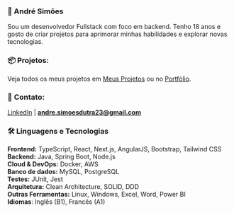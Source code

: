 ### 👋 André Simões
Sou um desenvolvedor Fullstack com foco em backend. Tenho 18 anos e gosto de criar projetos para aprimorar minhas habilidades e explorar novas tecnologias.

### 📦 **Projetos:**
Veja todos os meus projetos em [Meus Projetos](https://github.com/euandresimoes?tab=repositories&q=&type=public&language=&sort=) ou no [Portfólio](https://github.com/euandresimoes).

### 📩 **Contato:**
[LinkedIn](https://www.linkedin.com/in/euandresimoes/) | **[andre.simoesdutra23@gmail.com](mailto:andre.simoesdutra23@gmail.com)**

### 🛠️ Linguagens e Tecnologias

**Frontend:** TypeScript, React, Next.js, AngularJS, Bootstrap, Tailwind CSS
<br>
**Backend:** Java, Spring Boot, Node.js
<br>
**Cloud & DevOps:** Docker, AWS
<br>
**Banco de dados:** MySQL, PostgreSQL
<br>
**Testes:** JUnit, Jest
<br>
**Arquitetura:** Clean Architecture, SOLID, DDD
<br>
**Outras Ferramentas:** Linux, Windows, Excel, Word, Power BI
<br>
**Idiomas**: Inglês (B1), Francês (A1)
